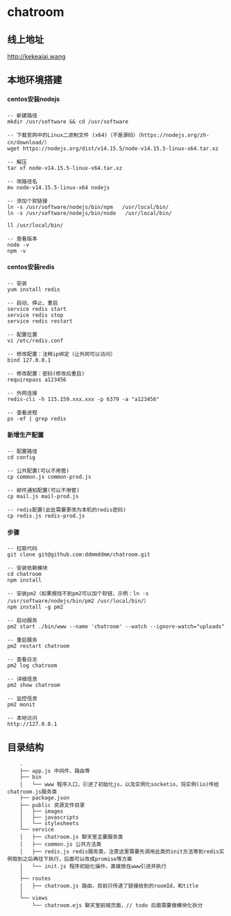 # chatroom
## 线上地址
http://kekeaiai.wang

## 本地环境搭建
#### centos安装nodejs
```
-- 新建路径
mkdir /usr/software && cd /usr/software

-- 下载官网中的Linux二进制文件 (x64)（不是源码）（https://nodejs.org/zh-cn/download/）
wget https://nodejs.org/dist/v14.15.5/node-v14.15.5-linux-x64.tar.xz

-- 解压
tar xf node-v14.15.5-linux-x64.tar.xz

-- 改路径名
mv node-v14.15.5-linux-x64 nodejs

-- 添加个软链接
ln -s /usr/software/nodejs/bin/npm   /usr/local/bin/ 
ln -s /usr/software/nodejs/bin/node   /usr/local/bin/

ll /usr/local/bin/

-- 查看版本
node -v
npm -v
```

#### centos安装redis
```
-- 安装
yum install redis

-- 启动、停止、重启
service redis start  
service redis stop  
service redis restart
  
-- 配置位置
vi /etc/redis.conf
  
-- 修改配置：注释ip绑定（让外网可以访问）
bind 127.0.0.1
  
-- 修改配置：密码(修改后重启)
requirepass a123456
  
-- 外网连接
redis-cli -h 115.159.xxx.xxx -p 6379 -a "a123456"

-- 查看进程
ps -ef | grep redis
```

#### 新增生产配置
```
-- 配置路径
cd config  

-- 公共配置(可以不用管)  
cp common.js common-prod.js

-- 邮件通知配置(可以不用管)  
cp mail.js mail-prod.js   

-- redis配置(此处需要更改为本机的redis密码)
cp redis.js redis-prod.js 
```
#### 步骤
```
-- 拉取代码
git clone git@github.com:ddmmddmm/chatroom.git

-- 安装依赖模块
cd chatroom  
npm install

-- 安装pm2（如果报找不到pm2可以加个软链，示例：ln -s /usr/software/nodejs/bin/pm2 /usr/local/bin/）
npm install -g pm2

-- 启动服务
pm2 start ./bin/www --name 'chatroom' --watch --ignore-watch="uploads"

-- 重启服务
pm2 restart chatroom

-- 查看日志
pm2 log chatroom

-- 详细信息
pm2 show chatroom

-- 监控信息
pm2 monit

-- 本地访问
http://127.0.0.1
```

## 目录结构
		.
		├── app.js 中间件、路由等
		├── bin
		│   └── www 程序入口，引进了初始化js，以及实例化socketio，将实例(io)传给chatroom.js服务类
		├── package.json
		├── public 资源文件目录
		│   ├── images
		│   ├── javascripts
		│   └── stylesheets
		└── service
		│   ├── chatroom.js 聊天室主要服务类
		│   ├── common.js 公共方法类
		│   ├── redis.js redis服务类，注意这里需要先调用此类的init方法等到redis实例取到之后再往下执行，后面可以改成promise等方案
		│   └── init.js 程序初始化操作，直接放在www引进并执行
		│
		├── routes
		│   ├── chatroom.js 路由，目前只传递了链接给到的roomId，和title
		│   
		└── views
		    └── chatroom.ejs 聊天室前端页面，// todo 后面需要做模块化拆分
